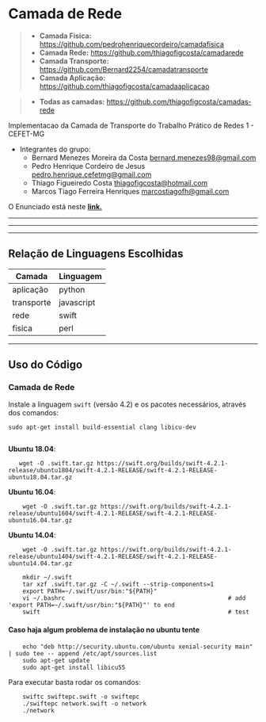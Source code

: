 # Camada de Rede 

>- **Camada Fisica:** https://github.com/pedrohenriquecordeiro/camadafisica
>- **Camada Rede:** https://github.com/thiagofigcosta/camadarede
>- **Camada Transporte:** https://github.com/Bernard2254/camadatransporte
>- **Camada Aplicação:** https://github.com/thiagofigcosta/camadaaplicacao

>- **Todas as camadas:** https://github.com/thiagofigcosta/camadas-rede

Implementacao da Camada de Transporte  do Trabalho Prático de Redes 1 - CEFET-MG

  - Integrantes do grupo:
    + Bernard Menezes Moreira da Costa bernard.menezes98@gmail.com
    + Pedro Henrique Cordeiro de Jesus pedro.henrique.cefetmg@gmail.com
    + Thiago Figueiredo Costa thiagofigcosta@hotmail.com
    + Marcos Tiago Ferreira Henriques marcostiagofh@gmail.com

O Enunciado está neste __[link.](https://docs.google.com/document/d/1O3cNM0T6gFNz9PeMYcnzbmBzEe8J7k34DaefJDSsv4A/edit)__

___

---

***

## Relação de Linguagens Escolhidas 

| Camada        | Linguagem   |
| ------------- | ----------- |
| aplicação     | python      |
| transporte    | javascript  |
| rede          | swift       |
| fisica        | perl        |
___


## Uso do Código


### Camada de Rede

Instale a linguagem `swift` (versão 4.2) e os pacotes necessários, através dos comandos:

```
sudo apt-get install build-essential clang libicu-dev


```
**Ubuntu 18.04**:
```
   wget -O .swift.tar.gz https://swift.org/builds/swift-4.2.1-release/ubuntu1804/swift-4.2.1-RELEASE/swift-4.2.1-RELEASE-ubuntu18.04.tar.gz
```
**Ubuntu 16.04**:
```
    wget -O .swift.tar.gz https://swift.org/builds/swift-4.2.1-release/ubuntu1604/swift-4.2.1-RELEASE/swift-4.2.1-RELEASE-ubuntu16.04.tar.gz
```
**Ubuntu 14.04**:
```
    wget -O .swift.tar.gz https://swift.org/builds/swift-4.2.1-release/ubuntu1404/swift-4.2.1-RELEASE/swift-4.2.1-RELEASE-ubuntu14.04.tar.gz
```

```
    mkdir ~/.swift
    tar xzf .swift.tar.gz -C ~/.swift --strip-components=1
    export PATH=~/.swift/usr/bin:"${PATH}"
    vi ~/.bashrc                                              # add 'export PATH=~/.swift/usr/bin:"${PATH}"' to end
    swift                                                     # test
```

#### Caso haja algum problema de instalação no ubuntu tente
```
    echo "deb http://security.ubuntu.com/ubuntu xenial-security main" | sudo tee -- append /etc/apt/sources.list
    sudo apt-get update
    sudo apt-get install libicu55
```

Para executar basta rodar os comandos:
```
	swiftc swiftepc.swift -o swiftepc
	./swiftepc network.swift -o network
	./network
```